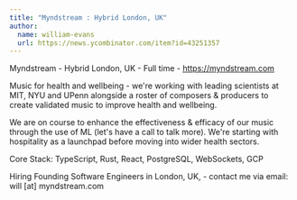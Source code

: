 ```yaml
---
title: "Myndstream : Hybrid London, UK"
author:
  name: william-evans
  url: https://news.ycombinator.com/item?id=43251357
---
```

Myndstream - Hybrid London, UK - Full time - <a href="https:&#x2F;&#x2F;myndstream.com" rel="nofollow">https:&#x2F;&#x2F;myndstream.com</a>

Music for health and wellbeing - we&#x27;re working with leading scientists at MIT, NYU and UPenn alongside a roster of composers &amp; producers to create validated music to improve health and wellbeing.

We are on course to enhance the effectiveness &amp; efficacy of our music through the use of ML (let&#x27;s have a call to talk more). We&#x27;re starting with hospitality as a launchpad before moving into wider health sectors.

Core Stack: TypeScript, Rust, React, PostgreSQL, WebSockets, GCP

Hiring Founding Software Engineers in London, UK, - contact me via email: will [at] myndstream.com
<JobApplication />
